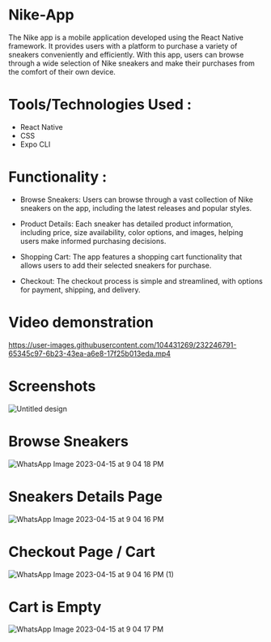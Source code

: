 # Nike-App
The Nike app is a mobile application developed using the React Native framework. It provides users with a platform to purchase a variety of sneakers conveniently and efficiently. With this app, users can browse through a wide selection of Nike sneakers and make their purchases from the comfort of their own device.

# Tools/Technologies Used : 
- React Native 
- CSS
- Expo CLI 

# Functionality : 
- Browse Sneakers: Users can browse through a vast collection of Nike sneakers on the app, including the latest releases and popular styles.

- Product Details: Each sneaker has detailed product information, including price, size availability, color options, and images, helping users make informed purchasing decisions.

- Shopping Cart: The app features a shopping cart functionality that allows users to add their selected sneakers for purchase.

- Checkout: The checkout process is simple and streamlined, with options for payment, shipping, and delivery.




# Video demonstration

https://user-images.githubusercontent.com/104431269/232246791-65345c97-6b23-43ea-a6e8-17f25b013eda.mp4

# Screenshots
![Untitled design](https://github.com/hksirya/Nike-App/assets/104431269/ed9767d1-d87b-4756-8588-d53537c97435)

<h1>Browse Sneakers</h1>

 ![WhatsApp Image 2023-04-15 at 9 04 18 PM](https://user-images.githubusercontent.com/104431269/232246334-b8443542-b302-403d-9cf1-d5b8298a3243.jpeg)

<h1>Sneakers Details Page</h1>

![WhatsApp Image 2023-04-15 at 9 04 16 PM](https://user-images.githubusercontent.com/104431269/232246391-328919a1-883f-460f-b230-2e19cd1f6357.jpeg)

<h1>Checkout Page / Cart </h1>

![WhatsApp Image 2023-04-15 at 9 04 16 PM (1)](https://user-images.githubusercontent.com/104431269/232246527-efdffd58-84d1-4868-934e-c9d48992ef23.jpeg)

<h1>Cart is Empty</h1>

![WhatsApp Image 2023-04-15 at 9 04 17 PM](https://user-images.githubusercontent.com/104431269/232246556-75d798be-26ec-42e5-a277-85037519aaec.jpeg)



